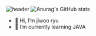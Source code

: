 ![header](https://capsule-render.vercel.app/api?type=wave&color=auto&height=300&section=header&text=capsule%20render&fontSize=90)
![Anurag's GitHub stats](https://github-readme-stats.vercel.app/api?username=anuraghazra&show_icons=true&theme=radical)
- 👋 Hi, I’m jiwoo ryu
- 🌱 I’m currently learning JAVA

<!---
ryujiwoo184/ryujiwoo184 is a ✨ special ✨ repository because its `README.md` (this file) appears on your GitHub profile.
You can click the Preview link to take a look at your changes.
--->
